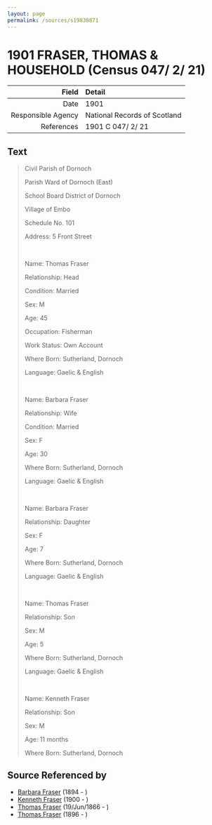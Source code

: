 ```yaml
---
layout: page
permalink: /sources/s19838871
---
```


# 1901 FRASER, THOMAS & HOUSEHOLD (Census 047/ 2/ 21)

Field | Detail
---:|:---
Date | 1901
Responsible Agency | National Records of Scotland
References | 1901 C 047/ 2/ 21

## Text

> Civil Parish of Dornoch
>
> Parish Ward of Dornoch (East)
>
> School Board District of Dornoch
>
> Village of Embo
>
> Schedule No. 101
>
> Address: 5 Front Street
>
> <br/>
>
> Name: Thomas Fraser
>
> Relationship: Head
>
> Condition: Married
>
> Sex: M
>
> Age: 45
>
> Occupation: Fisherman
>
> Work Status: Own Account
>
> Where Born: Sutherland, Dornoch
>
> Language: Gaelic & English
>
> <br/>
>
> Name: Barbara Fraser
>
> Relationship: Wife
>
> Condition: Married
>
> Sex: F
>
> Age: 30
>
> Where Born: Sutherland, Dornoch
>
> Language: Gaelic & English
>
> <br/>
>
> Name: Barbara Fraser
>
> Relationship: Daughter
>
> Sex: F
>
> Age: 7
>
> Where Born: Sutherland, Dornoch
>
> Language: Gaelic & English
>
> <br/>
>
> Name: Thomas Fraser
>
> Relationship: Son
>
> Sex: M
>
> Age: 5
>
> Where Born: Sutherland, Dornoch
>
> Language: Gaelic & English
>
> <br/>
>
> Name: Kenneth Fraser
>
> Relationship: Son
>
> Sex: M
>
> Age: 11 months
>
> Where Born: Sutherland, Dornoch
>

## Source Referenced by

* [Barbara Fraser](../people/@26057486@-barbara-fraser-b1894-d.md) (1894 - )
* [Kenneth Fraser](../people/@73587538@-kenneth-fraser-b1900-d.md) (1900 - )
* [Thomas Fraser](../people/@28777404@-thomas-fraser-b1866-6-19-d.md) (19/Jun/1866 - )
* [Thomas Fraser](../people/@41158088@-thomas-fraser-b1896-d.md) (1896 - )
